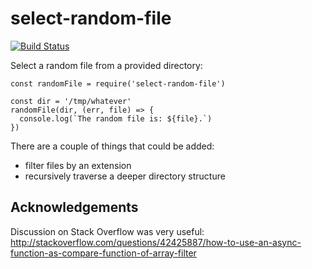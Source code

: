 select-random-file
==================

[![Build Status](https://travis-ci.org/jfix/npm-random-file.svg?branch=master)](https://travis-ci.org/jfix/npm-random-file)

Select a random file from a provided directory:

```
const randomFile = require('select-random-file')

const dir = '/tmp/whatever'
randomFile(dir, (err, file) => {
  console.log(`The random file is: ${file}.`)
})
```

There are a couple of things that could be added:

* filter files by an extension
* recursively traverse a deeper directory structure

Acknowledgements
----------------

Discussion on Stack Overflow was very useful: http://stackoverflow.com/questions/42425887/how-to-use-an-async-function-as-compare-function-of-array-filter
